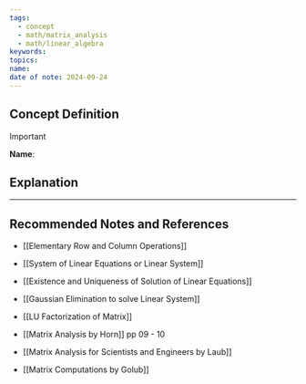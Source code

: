 ```yaml
---
tags:
  - concept
  - math/matrix_analysis
  - math/linear_algebra
keywords: 
topics: 
name: 
date of note: 2024-09-24
---
```


## Concept Definition

>[!important]
>**Name**: 



## Explanation





-----------
##  Recommended Notes and References


- [[Elementary Row and Column Operations]]
- [[System of Linear Equations or Linear System]]
- [[Existence and Uniqueness of Solution of Linear Equations]]
- [[Gaussian Elimination to solve Linear System]]
- [[LU Factorization of Matrix]]


- [[Matrix Analysis by Horn]] pp 09 - 10
- [[Matrix Analysis for Scientists and Engineers by Laub]]
- [[Matrix Computations by Golub]]